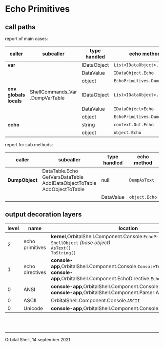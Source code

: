 # Echo Primitives

## call paths

report of main cases:

| caller | subcaller | type handled | echo method |
| -- | -- | -- | -- |
**var** || IDataObject | ``List<IDataObject>.Echo``
||| DataValue | ``IDataObject.Echo``
||| object | ``EchoPrimitives.DumpObject``
**env**<br>**globals**<br>**locals** | ShellCommands_Var<br>.DumpVarTable | IDataObject | ``List<IDataObject>.Echo``
||| DataValue | ``IDataObject>Echo``
||| object | ``EchoPrimitives.DumpObject``
**echo** || string | ``context.Out.Echo``
||| object | ``object.Echo``

report for sub methods:

| caller | subcaller | type handled | echo method |
| -- | -- | -- | -- |
**DumpObject** | DataTable.Echo<br>GetVarsDataTable<br>AddIDataObjectToTable<br>AddObjectToTable | null | ``DumpAsText``
||| DataValue | ``object.Echo``

## output decoration layers

| level | name | location
|-- | -- | -- |
| 2 | echo primitives | **kernel**,OrbitalShell.Component.Console.``EchoPrimitives``<br>``ShellObject`` *(base object)*<br>``AsText()``<br>``ToString()``
| 1 | echo directives | **console-app**,OrbitalShell.Component.Console.``ConsoleTextWriterWrapper``<br>**console-app**,OrbitalShell.Component.EchoDirective.``EchoDirectiveProcessor``
| 0 | ANSI | **console-app**,OrbitalShell.Component.Console.``ANSI``<br>**console-app**,OrbitalShell.Component.Parser.ANSIParser.``ANSI``
| 0 | ASCII | OrbitalShell.Component.Console.``ASCII``
| 0 | Unicode | **console-app**,OrbitalShell.Component.Console.``Unicode``

<br>
<br>

<hr>

Orbital Shell, 14 september 2021